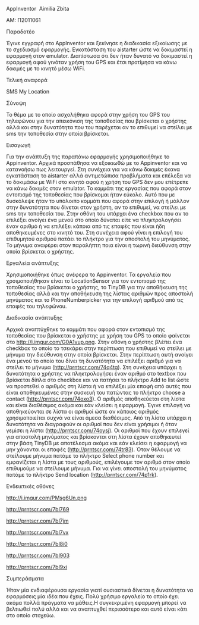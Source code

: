 ﻿AppInventor
﻿
Aimilia Zbita

AM: Π2011061

Παραδοτέο 

Έγινε εγγραφή στο AppInventor και ξεκίνησε η διαδικασία εξικοίωσης με το σχεδιασμό  εφαρμογής.
Εγκατάσταση του aistarter ώστε να δοκιμαστεί η εφαρμογή στον emulator. Διαπίστωσα ότι δεν ήταν δυνατό να δοκιμαστεί η εφαρμογή αφού γινόταν χρήση του GPS και έτσι προτίμησα να κάνω δοκιμές με το κινητό μέσω WiFi. 




Τελική αναφορά


SMS My Location

Σύνοψη

Το θέμα με το οποίο ασχολήθηκα αφορά στην χρήση του GPS του τηλεφώνου για την απεικόνιση της τοποθεσίας που βρίσκεται ο χρήστης αλλά και στην δυνατότητα που του παρέχεται αν το επιθυμεί να στείλει με sms την τοποθεσία στην οποία βρίσκεται.

Εισαγωγή


Για την ανάπτυξη της παραπάνω εφαρμογής χρησιμοποιήθηκε το Appinventor. Αρχικά προσπάθησα να εξοικιωθώ με το Appinventor και να κατανοήσω πως λειτουργεί. Στη συνέχεια για να κάνω δοκιμές έκανα εγκατάσταση το aistarter αλλά αντιμετώπισα προβλήματα και επέλεξα να το δοκιμάσω με WiFi στο κινητό αφού η χρήση του GPS δεν μου επέτρεπε να κάνω δοκιμές στον emulator. Το κομμάτι της εργασίας που αφορά στον εντοπισμό της τοποθεσίας που βρίσκομαι ήταν εύκολο. Αυτό που με δυσκόλεψε ήταν το υπόλοιπο κομμάτι που αφορά στην επιλογή ή μάλλον στην δυνατότητα που δίνεται στον χρήστη, αν το επιθυμεί, να στείλει με sms την τοποθεσία του. Στην οθόνη του υπάρχει ένα checkbox που αν το επιλέξει ανοίγει ένα μενού στο οποίο δύναται είτε να πληκτρολογήσει έναν αριθμό ή  να επιλέξει κάποια από τις επαφές που είναι ήδη αποθηκευμένες στο κινητό του. Στη συνέχεια αφού γίνει η επιλογή του επιθυμητού αριθμού πατάει το πλήκτρο για την αποστολή του μηνύματος. Το μήνυμα αναφέρει στον παραλήπτη ποια είναι η  τωρινή διεύθυνση στην οποία βρίσκεται ο χρήστης.


Εργαλεία ανάπτυξης


Χρησιμοποιήθηκε όπως ανέφερα το Appinventor. Τα εργαλεία που χρσιμοποιήθηκαν είναι το LocationSensor για τον εντοπισμό της τοποθεσίας που βρίσκεται ο χρήστης, το TinyDB για την αποθήκευση της τοποθεσίας αλλά και την αποθήκευση της λίστας αριθμών προς αποστολή μηνύματος και το PhoneNumberpicker για την επιλογή αριθμού από τις επαφές του τηλεφώνου.


Διαδικασία ανάπτυξης

 
Αρχικά αναπτύχθηκε το κομμάτι που αφορά στον εντοπισμό της τοποθεσίας που βρίσκεται ο χρήστης με χρήση του GPS το οποίο φαίνεται στο  http://i.imgur.com/G0A1vup.png. Στην οθόνη ο χρήστης βλέπει ένα checkbox το οποίο το τσεκάρει στην περίπτωση που επιθυμεί να στείλει με μήνυμα την διεύθυνση στην οποία βρίσκεται. Στην περίπτωση αυτή ανοίγει ένα μενού το οποίο του δίνει τη δυνατότητα να επιλέξει αριθμό για να στείλει το μήνυμα (http://prntscr.com/74q4tg). 
Στη συνέχεια υπάρχει η δυνατότητα ο χρήστης να πληκτρολογήσει έναν αριθμό στο textbox που βρίσκεται δίπλα στο checkbox και να πατήσει το πλήκτρο Add to list ώστε να προστεθεί ο αριθμός στη λίστα ή να επιλέξει μία επαφή από αυτές που είναι αποθηκευμένες στην συσκευή του πατώντας το πλήκτρο choose a contact (http://prntscr.com/74oxo3). Ο αριθμός αποθηκεύεται στη λίστα και είναι διαθέσιμος ακόμα και εάν κλείσει η εφαρμογή. Έγινε επιλογή να αποθηκεύονται σε λίστα οι αριθμοί ώστε αν κάποιος αριθμός χρησιμοποιείται συχνά να είναι άμεσα διαθέσιμος. Από τη λίστα υπάρχει η δυνατότητα να διαγραφούν οι αριθμοί που δεν είναι χρήσιμοι ή όταν γεμίσει η λίστα (http://prntscr.com/74oysj). Οι αριθμοί που έχουν επιλεγεί για αποστολή μηνύματος και βρίσκονται στη λίστα έχουν αποθηκευτεί στην βάση TinyDB με αποτέλεσμα ακόμα και εάν κλείσει η εφαρμογή να μην χάνονται οι επαφές (http://prntscr.com/74tr83). Όταν θέλουμε να στείλουμε μήνυμα  πατάμε το πλήκτρο Select phone number και εμφανίζεται η λίστα με τους αριθμούς, επιλέγουμε τον αριθμό στον οποίο επιθυμούμε να στείλουμε μήνυμα. Για να γίνει αποστολή του μηνύματος πατάμε το πλήκτρο Send location (http://prntscr.com/74p1rk). 

Ενδεικτικές οθόνες

http://i.imgur.com/PMsg6Un.png

http://prntscr.com/7bl769

http://prntscr.com/7bl7jm

http://prntscr.com/7bl7vx

http://prntscr.com/7bl8i0

http://prntscr.com/7bl903

http://prntscr.com/7bl9xi


Συμπεράσματα

Ήταν μία ενδιαφέρουσα εργασία γιατί ουσιαστικά δίνεται η δυνατότητα να εφαρμόσεις μία ιδέα που έχεις. Πολύ χρήσιμο εργαλείο το οποίο έχει ακόμα πολλά πράγματα να μάθεις.Η συγκεκριμένη εφαρμογή μπορεί να βελτιωθεί πολύ αλλά και να αναπτυχθεί περισσότερο και αυτό είναι κάτι στο οποίο στοχεύω.


